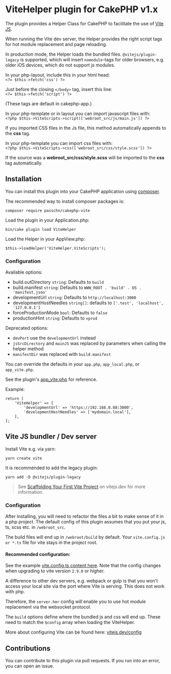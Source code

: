 # ViteHelper plugin for CakePHP v1.x

The plugin provides a Helper Class for CakePHP to facilitate the use of [Vite JS](https://vitejs.dev/).

When running the Vite dev server, the Helper provides the right script tags for hot module replacement and page reloading.

In production mode, the Helper loads the bundled files. `@vitejs/plugin-legacy` is supported, which will
insert `nomodule`-tags for older browsers, e.g. older iOS devices, which do not support js modules.

In your php-layout, include this in your html head: \
`<?= $this->fetch('css') ?>`

Just before the closing `</body>` tag, insert this line: \
`<?= $this->fetch('script') ?>`

(These tags are default in cakephp-app.)

In your php-template or in layout you can import javascript files with: \
`<?php $this->ViteScripts->script(['webroot_src/js/main.js']) ?>`

If you imported CSS files in the Js file, this method automatically appends to the __css__ tag.

In your php-template you can import css files with: \
`<?php $this->ViteScripts->css(['webroot_src/css/style.scss']) ?>`

If the source was a __webroot_src/css/style.scss__ will be imported to the __css__ tag automatically.

## Installation

You can install this plugin into your CakePHP application using [composer](https://getcomposer.org).

The recommended way to install composer packages is:

```
composer require passchn/cakephp-vite
```

Load the plugin in your Application.php:

```
bin/cake plugin load ViteHelper
```

Load the Helper in your AppView.php:
```
$this->loadHelper('ViteHelper.ViteScripts');
```

### Configuration

Available options:
* build.outDirectory `string`: Defaults to `build`
* build.manifest `string`: Defaults to `WWW_ROOT . 'build' . DS . 'manifest.json'`
* developmentUrl `string`: Defaults to `http://localhost:3000`
* developmentHostNeedles `string[]`: defaults to `['.test', 'localhost', '127.0.0.1']`
* forceProductionMode `bool`: Defaults to `false`
* productionHint `string`: Defaults to `vprod`

Deprecated options:
* `devPort` use the `developmentUrl` instead
* `jsSrcDirectory` and `mainJS` was replaced by parameters when calling the helper method
* `manifestDir` was replaced with `build.manifest`

You can override the defaults in your `app.php`, `app_local.php`, or `app_vite.php`.

See the plugin's [app_vite.php](https://github.com/passchn/cakephp-vite/blob/main/config/app_vite.php) for reference.

Example:

```
return [
    'ViteHelper' => [
        'developmentUrl' => 'https://192.168.0.88:3000',
        'developmentHostNeedles' => ['mydomain.local'],
    ],
];
```

## Vite JS bundler / Dev server

Install Vite e.g. via yarn:
````
yarn create vite
````

It is recommended to add the legacy plugin:
```
yarn add -D @vitejs/plugin-legacy
```

> See [Scaffolding Your First Vite Project](https://vitejs.dev/guide/#scaffolding-your-first-vite-project) on vitejs.dev for more information.

### Configuration

After installing, you will need to refactor the files a bit to make sense of it in a php project. The default config of this plugin assumes that you put your js, ts, scss etc. in `/webroot_src`.

The build files will end up in `/webroot/build` by default. Your `vite.config.js or *.ts` file for vite stays in the project root.

#### Recommended configuration:

See the example [vite.config.ts content here](https://github.com/brandcom/cakephp-vite/wiki/example-vite-config). Note that the config changes when upgrading to vite version `2.9.0` or higher.

A difference to other dev servers, e.g. webpack or gulp is that you won't access your
local site via the port where Vite is serving. This does not work with php.

Therefore, the `server.hmr` config will enable you to use hot module replacement via the websocket protocol.

The `build` options define where the bundled js and css will end up.
These need to match the `$config` array when loading the ViteHelper.

More about configuring Vite can be found here:
[vitejs.dev/config](https://vitejs.dev/config/)

## Contributions

You can contribute to this plugin via pull requests. If you run into an error, you can open an issue.
